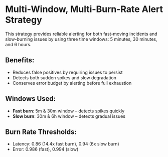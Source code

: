 # Multi-Window, Multi-Burn-Rate Alert Strategy

This strategy provides reliable alerting for both fast-moving incidents and slow-burning issues by using three time windows: 5 minutes, 30 minutes, and 6 hours.

## Benefits:
- Reduces false positives by requiring issues to persist
- Detects both sudden spikes and slow degradation
- Conserves error budget by alerting before full exhaustion

## Windows Used:
- **Fast burn**: 5m & 30m window – detects spikes quickly
- **Slow burn**: 30m & 6h window – detects gradual issues

## Burn Rate Thresholds:
- Latency: 0.86 (14.4x fast burn), 0.94 (6x slow burn)
- Error: 0.986 (fast), 0.994 (slow)